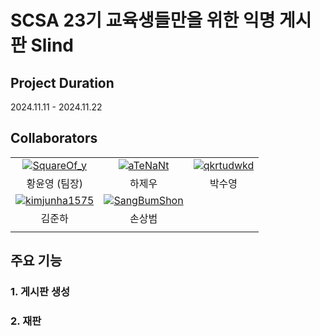 # SCSA 23기 교육생들만을 위한 익명 게시판 Slind 

## Project Duration

2024.11.11 - 2024.11.22

## Collaborators

||||
|:--:|:--:|:--:|
|[![SquareOf_y](https://avatars.githubusercontent.com/u/109445759?v=4)](https://github.com/SquareOfy)|[![aTeNaNt](https://avatars.githubusercontent.com/u/99384537?v=4)](https://github.com/aTeNaNt)|[![qkrtudwkd](https://avatars.githubusercontent.com/u/162012588?v=4)](https://github.com/qkrtudwkd)|
|황윤영 (팀장)|하제우|박수영|
|[![kimjunha1575](https://avatars.githubusercontent.com/u/121413081?v=4)](https://github.com/kimjunha1575)|[![SangBumShon](https://avatars.githubusercontent.com/u/103084174?v=4)](https://github.com/SangBumShon)||
|김준하|손상범||
||||

## 주요 기능

### 1. 게시판 생성


### 2. 재판


